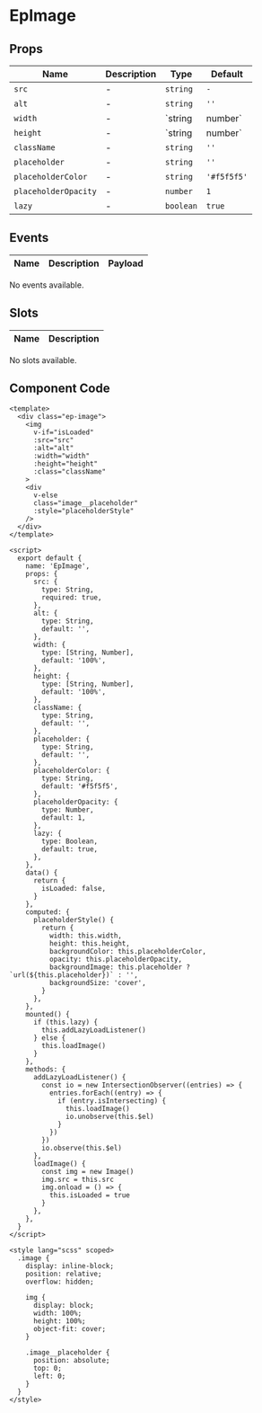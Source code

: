 # EpImage



## Props
| Name | Description | Type | Default |
|------|-------------|------|---------|
| `src` | - | `string` | `-` |
| `alt` | - | `string` | `''` |
| `width` | - | `string|number` | `'100%'` |
| `height` | - | `string|number` | `'100%'` |
| `className` | - | `string` | `''` |
| `placeholder` | - | `string` | `''` |
| `placeholderColor` | - | `string` | `'#f5f5f5'` |
| `placeholderOpacity` | - | `number` | `1` |
| `lazy` | - | `boolean` | `true` |

## Events
| Name    | Description                 | Payload    |
|---------|-----------------------------|------------|
No events available.

## Slots
| Name | Description |
|------|-------------|
No slots available.

## Component Code

```vue
<template>
  <div class="ep-image">
    <img
      v-if="isLoaded"
      :src="src"
      :alt="alt"
      :width="width"
      :height="height"
      :class="className"
    >
    <div
      v-else
      class="image__placeholder"
      :style="placeholderStyle"
    />
  </div>
</template>

<script>
  export default {
    name: 'EpImage',
    props: {
      src: {
        type: String,
        required: true,
      },
      alt: {
        type: String,
        default: '',
      },
      width: {
        type: [String, Number],
        default: '100%',
      },
      height: {
        type: [String, Number],
        default: '100%',
      },
      className: {
        type: String,
        default: '',
      },
      placeholder: {
        type: String,
        default: '',
      },
      placeholderColor: {
        type: String,
        default: '#f5f5f5',
      },
      placeholderOpacity: {
        type: Number,
        default: 1,
      },
      lazy: {
        type: Boolean,
        default: true,
      },
    },
    data() {
      return {
        isLoaded: false,
      }
    },
    computed: {
      placeholderStyle() {
        return {
          width: this.width,
          height: this.height,
          backgroundColor: this.placeholderColor,
          opacity: this.placeholderOpacity,
          backgroundImage: this.placeholder ? `url(${this.placeholder})` : '',
          backgroundSize: 'cover',
        }
      },
    },
    mounted() {
      if (this.lazy) {
        this.addLazyLoadListener()
      } else {
        this.loadImage()
      }
    },
    methods: {
      addLazyLoadListener() {
        const io = new IntersectionObserver((entries) => {
          entries.forEach((entry) => {
            if (entry.isIntersecting) {
              this.loadImage()
              io.unobserve(this.$el)
            }
          })
        })
        io.observe(this.$el)
      },
      loadImage() {
        const img = new Image()
        img.src = this.src
        img.onload = () => {
          this.isLoaded = true
        }
      },
    },
  }
</script>

<style lang="scss" scoped>
  .image {
    display: inline-block;
    position: relative;
    overflow: hidden;

    img {
      display: block;
      width: 100%;
      height: 100%;
      object-fit: cover;
    }

    .image__placeholder {
      position: absolute;
      top: 0;
      left: 0;
    }
  }
</style>
```